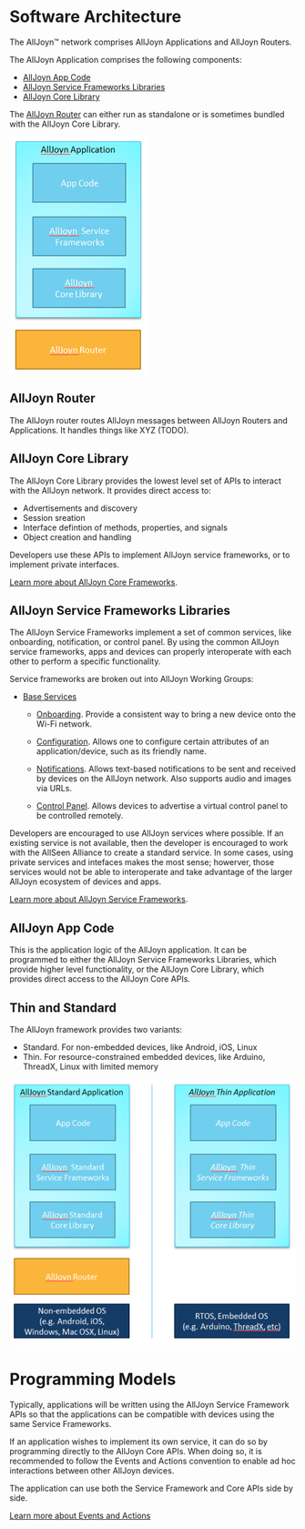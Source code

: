 # Software Architecture

The AllJoyn&trade; network comprises AllJoyn Applications and AllJoyn Routers.

The AllJoyn Application comprises the following components:
* [AllJoyn App Code][app-code]
* [AllJoyn Service Frameworks Libraries][services]
* [AllJoyn Core Library][core]

The [AllJoyn Router][router] can either run as standalone or is sometimes bundled with the AllJoyn Core Library.

![alljoyn-software-architecture][alljoyn-software-architecture]

## AllJoyn Router

The AllJoyn router routes AllJoyn messages between AllJoyn Routers and Applications.  It handles things like XYZ (TODO).

## AllJoyn Core Library

The AllJoyn Core Library provides the lowest level set of APIs to interact with the AllJoyn network.  It provides direct access to:

* Advertisements and discovery
* Session sreation
* Interface defintion of methods, properties, and signals
* Object creation and handling

Developers use these APIs to implement AllJoyn service frameworks, or to implement private interfaces.

[Learn more about AllJoyn Core Frameworks][learn-core].

## AllJoyn Service Frameworks Libraries

The AllJoyn Service Frameworks implement a set of common services, like onboarding, notification, or control panel. By using the common AllJoyn service frameworks, apps and devices can properly interoperate with each other to perform a specific functionality.

Service frameworks are broken out into AllJoyn Working Groups:

* [Base Services][base-services]
  * [Onboarding][onboarding]. Provide a consistent way to bring a new device onto 
    the Wi-Fi network.

  * [Configuration][configuration]. Allows one to configure certain attributes of 
    an application/device, such as its friendly name.

  * [Notifications][notifications]. Allows text-based notifications to be sent and 
    received by devices on the AllJoyn network. Also supports audio and images
    via URLs.

  * [Control Panel][controlpanel]. Allows devices to advertise a virtual control
    panel to be controlled remotely.

Developers are encouraged to use AllJoyn services where possible. If an existing service is not available, then the developer is encouraged to work with the AllSeen Alliance to create a standard service.  In some cases, using private services and intefaces makes the most sense; howerver, those services would not be able to interoperate and take advantage of the larger AllJoyn ecosystem of devices and apps.

[Learn more about AllJoyn Service Frameworks][learn-services].

## AllJoyn App Code

This is the application logic of the AllJoyn application. It can be programmed to either the AllJoyn Service Frameworks Libraries, which provide higher level functionality, or the AllJoyn Core Library, which provides direct access to the AllJoyn Core APIs.

## Thin and Standard

The AllJoyn framework provides two variants:
* Standard.  For non-embedded devices, like Android, iOS, Linux
* Thin.  For resource-constrained embedded devices, like Arduino, ThreadX, Linux with limited memory

![alljoyn-standard-and-thin][alljoyn-standard-and-thin]

# Programming Models

Typically, applications will be written using the AllJoyn Service Framework APIs so that
the applications can be compatible with devices using the same Service Frameworks.

If an application wishes to implement its own service, it can do so by programming
directly to the AllJoyn Core APIs. When doing so, it is recommended to follow the 
Events and Actions convention to enable ad hoc interactions between other AllJoyn
devices.

The application can use both the Service Framework and Core APIs side by side.

[Learn more about Events and Actions][events-and-actions]

[learn-core]: /learn/core-framework
[learn-services]: /learn/base-services

[app-code]: #alljoyn-app-code
[services]: #alljoyn-service-frameworks-libraries
[core]: #alljoyn-core-library
[router]: #alljoyn-router

[events-and-actions]: /learn/core-framework/events-and-actions
[alljoyn-software-architecture]: /files/learn/alljoyn-software-architecture.png
[alljoyn-standard-and-thin]: /files/learn/alljoyn-standard-and-thin.png

[base-services]: /learn/base-services
[onboarding]: /learn/base-services/onboarding
[configuration]: /learn/base-services/configuration
[notifications]: /learn/base-services/notification
[controlpanel]: /learn/base-services/controlpanel
